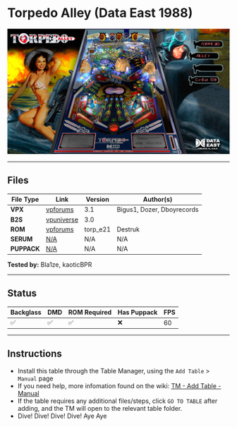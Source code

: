# Torpedo Alley (Data East 1988)

![Table Preview](../../images/vpx-torpedo-alley-preview.jpg)

---

## Files
| File Type | Link | Version | Author(s) | 
|-----------|--------|----------|--------------|
| **VPX** | [vpforums](https://www.vpforums.org/index.php?app=downloads&showfile=14289) | 3.1 | Bigus1, Dozer, Dboyrecords |
| **B2S** | [vpuniverse](https://vpuniverse.com/files/file/3633-torpedo-alley-data-east-1988/) | 3.0 |  |
| **ROM** | [vpforums](https://www.vpforums.org/index.php?app=downloads&showfile=816) | torp_e21 | Destruk |
| **SERUM** | [N/A](#) | N/A | N/A |
| **PUPPACK** | [N/A](#) | N/A | N/A |

**Tested by:** Bla1ze, kaoticBPR

---

## Status 

| Backglass | DMD | ROM Required | Has Puppack | FPS |
|-----------|-----|-----|-----|-----|
| ✅ | ✅ | ✅ | ❌ | 60 |

---

## Instructions

- Install this table through the Table Manager, using the `Add Table` > `Manual` page
- If you need help, more infomation found on the wiki: [TM - Add Table - Manual](https://github.com/LegendsUnchained/vpx-standalone-alp4k/wiki/%5B04%5D-%F0%9F%A7%A1-TM-%E2%80%90-Other-Features#add-table---manual)
- If the table requires any additional files/steps, click `GO TO TABLE` after adding, and the TM will open to the relevant table folder.
- Dive! Dive! Dive! Dive! Aye Aye
